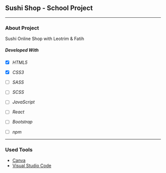 ## Sushi Shop - School Project 


---


### About Project

Sushi Online Shop with Leotrim & Fatih


##### Developed With

- [x] _HTML5_
- [x] _CSS3_
- [ ] _SASS_
- [ ] _SCSS_
- [ ] _JavaScript_
- [ ] _React_
- [ ] _Bootstrap_
- [ ] _npm_


---



### Used Tools

- [Canva](https://www.canva.com/)
- [Visual Studio Code](https://code.visualstudio.com/)
